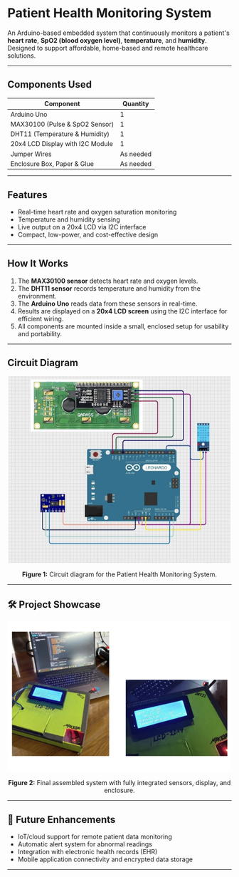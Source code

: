 #  Patient Health Monitoring System

An Arduino-based embedded system that continuously monitors a patient's **heart rate**, **SpO2 (blood oxygen level)**, **temperature**, and **humidity**. Designed to support affordable, home-based and remote healthcare solutions.

---

##  Components Used

| Component                          | Quantity |
|-----------------------------------|----------|
| Arduino Uno                       | 1        |
| MAX30100 (Pulse & SpO2 Sensor)    | 1        |
| DHT11 (Temperature & Humidity)    | 1        |
| 20x4 LCD Display with I2C Module  | 1        |
| Jumper Wires                      | As needed |
| Enclosure Box, Paper & Glue       | As needed |

---

##  Features

- Real-time heart rate and oxygen saturation monitoring
- Temperature and humidity sensing
- Live output on a 20x4 LCD via I2C interface
- Compact, low-power, and cost-effective design

---

##  How It Works

1. The **MAX30100 sensor** detects heart rate and oxygen levels.
2. The **DHT11 sensor** records temperature and humidity from the environment.
3. The **Arduino Uno** reads data from these sensors in real-time.
4. Results are displayed on a **20x4 LCD screen** using the I2C interface for efficient wiring.
5. All components are mounted inside a small, enclosed setup for usability and portability.

---

##  Circuit Diagram

<!-- Image will appear here once added to images/ folder -->
<p align="center">
  <img src="https://github.com/MohonaMohsin/Arduino-Based-Patient-Health-Monitoring-System/blob/main/images/circuit_diagram.jpg" alt="Circuit Diagram" width="500">
</p>

<p align="center"><b>Figure 1:</b> Circuit diagram for the Patient Health Monitoring System.</p>

---

## 🛠️ Project Showcase

<!-- Image will appear here once added to images/ folder -->
<p align="center">
  <img src="https://github.com/MohonaMohsin/Arduino-Based-Patient-Health-Monitoring-System/blob/main/images/project_showcasing.jpg" alt="Project Showcase" width="600">
</p>

<p align="center"><b>Figure 2:</b> Final assembled system with fully integrated sensors, display, and enclosure.</p>

---

## 🚀 Future Enhancements

- IoT/cloud support for remote patient data monitoring
- Automatic alert system for abnormal readings
- Integration with electronic health records (EHR)
- Mobile application connectivity and encrypted data storage

---



